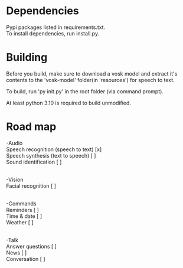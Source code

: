 # Dependencies
Pypi packages listed in requirements.txt.<br>
To install dependencies, run install.py.

# Building

Before you build, make sure to download a vosk model and extract it's contents to the 'vosk-model' folder(in 'resources') for speech to text.<br>

To build, run 'py init.py' in the root folder (via command prompt).<br>

At least python 3.10 is required to build unmodified.<br>

# Road map
-Audio <br>
Speech recognition (speech to text) [x]<br>
Speech synthesis (text to speech) [ ]<br>
Sound identification [ ]<br><br>

-Vision<br>
Facial recognition [ ]<br><br>

-Commands<br>
Reminders [ ]<br>
Time & date [ ]<br>
Weather [ ]<br><br>

-Talk<br>
Answer questions [ ]<br>
News [ ]<br>
Conversation [ ]<br>
